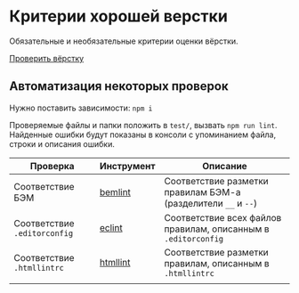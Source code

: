 # Критерии хорошей верстки

Обязательные и необязательные критерии оценки вёрстки.

[Проверить вёрстку](https://nicothin.github.io/criteria-of-quality-frontend/index.html)

## Автоматизация некоторых проверок

Нужно поставить зависимости: `npm i`

Проверяемые файлы и папки положить в `test/`, вызвать `npm run lint`. Найденные ошибки будут показаны в консоли с упоминанием файла, строки и описания ошибки.

Проверка | Инструмент | Описание
-- | -- | --
Соответствие БЭМ | [bemlint](https://github.com/DesTincT/bemlint) | Соответствие разметки правилам БЭМ-а (разделители `__` и `--`)
Соответствие `.editorconfig` | [eclint](https://github.com/jedmao/eclint) | Соответствие всех файлов правилам, описанным в `.editorconfig`
Соответствие `.htmllintrc` | [htmllint](https://github.com/htmllint/htmllint) | Соответствие разметки правилам, описанным в `.htmllintrc`
 |  |
